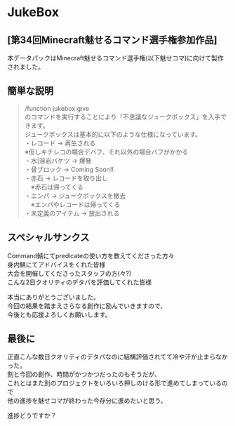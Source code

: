 # JukeBox

## [第34回Minecraft魅せるコマンド選手権参加作品]

本データパックはMinecraft魅せるコマンド選手権(以下魅せコマ)に向けて製作されました。

## 簡単な説明

> /function jukebox:give  
のコマンドを実行することにより「不思議なジュークボックス」を入手できます。  
ジュークボックスは基本的に以下のような仕様になっています。  
・レコード → 再生される  
  ※但しキチレコの場合デバフ、それ以外の場合バフがかかる  
・水|溶岩バケツ → 爆発  
・骨ブロック → Coming Soon!!  
・赤石 → レコードを取り出し  
　※赤石は帰ってくる  
・エンパ → ジュークボックスを撤去  
　※エンパやレコードは帰ってくる  
・未定義のアイテム → 放出される  

## スペシャルサンクス

Command鯖にてpredicateの使い方を教えてくださった方々  
身内鯖にてアドバイスをくれた皆様  
大会を開催してくださったスタッフの方(々?)  
こんな2日クオリティのデタパを評価してくれた皆様  
  
本当にありがとうございました。  
今回の結果を踏まえさらなる創作に励んでいきますので、  
今後とも応援よろしくお願いします。  

## 最後に

正直こんな数日クオリティのデタパなのに結構評価されてて冷や汗が止まらなかった。  
割と今回の創作、時間がかつかつだったのもそうだが、  
これとはまた別のプロジェクトをいろいろ押しのける形で進めてしまっているので  
他の進捗を魅せコマが終わった今存分に進めたいと思う。  
  
進捗どうですか？